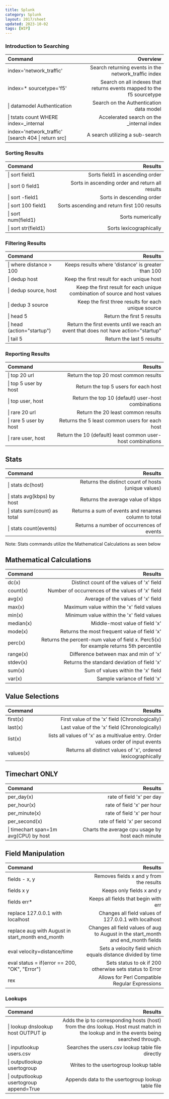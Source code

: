 ```yaml
---
title: Splunk
category: Splunk
layout: 2017/sheet
updated: 2023-10-02
tags: [WIP]
---
```


### Introduction to Searching
| Command | Overview |
|:---- | ----------:|
| index='network_traffic' | Search returning events in the network_traffic index |
| index=* sourcetype='f5' | Search on all indexes that returns events mapped to the f5 sourcetype |
| \| datamodel Authentication | Search on the Authentication data model |
| \| tstats count WHERE index=_internal | Accelerated search on the _internal index |
| index='network_traffic' [search 404 \| return src] | A search utilizing a sub-search |

### Sorting Results

| Command | Results |
|:---- | ----------:|
| \| sort field1 | Sorts field1 in ascending order |
| \| sort 0 field1 | Sorts in ascending order and return all results |
| \| sort -field1 | Sorts in descending order |
| \| sort 100 field1 | Sorts ascending and return first 100 results |
| \| sort num(field1) | Sorts numerically |
| \| sort str(field1) | Sorts lexicographically |

### Filtering Results

| Command | Results |
|:---- | ----------:|
| \| where distance > 100 | Keeps results where 'distance' is greater than 100 |
| \| dedup host | Keep the first result for each unique host |
| \| dedup source, host | Keep the first result for each unique combination of source and host values |
| \| dedup 3 source | Keep the first three results for each unique source |
| \| head 5 | Return the first 5 results |
| \| head (action="startup") | Return the first events until we reach an event that does not have action="startup" |
| \| tail 5 | Return the last 5 results |

### Reporting Results

| Command | Results |
|:---- | ----------:|
| \| top 20 url | Return the top 20 most common results |
| \| top 5 user by host | Return the top 5 users for each host |
| \| top user, host | Return the top 10 (default) user-host combinations |
| \| rare 20 url | Return the 20 least common results |
| \| rare 5 user by host | Returns the 5 least common users for each host |
| \| rare user, host | Return the 10 (default) least common user-host combinations |

## Stats

| Command | Results |
|:---- | ----------:|
| \| stats dc(host) | Returns the distinct count of hosts (unique values) |
| \| stats avg(kbps) by host | Returns the average value of kbps |
| \| stats sum(count) as total | Returns a sum of events and renames column to total |
| \| stats count(events) | Returns a number of occurrences of events |

Note: Stats commands utilize the Mathematical Calculations as seen below

## Mathematical Calculations

| Command | Results |
|:---- | ----------:|
| dc(x) | Distinct count of the values of 'x' field |
| count(x) | Number of occurrences of the values of 'x' field |
| avg(x) | Average of the values of 'x' field |
| max(x) | Maximum value within the 'x' field values |
| min(x) | Minimum value within the 'x' field values |
| median(x) | Middle-most value of field 'x' |
| mode(x) | Returns the most frequent value of field 'x' |
| perc<percent-num>(x) | Returns the percent-num value of field x. Perc5(x) for example returns 5th percentile |
| range(x) | Difference between max and min of 'x' |
| stdev(x) | Returns the standard deviation of field 'x' |
| sum(x) | Sum of values within the 'x' field |
| var(x) | Sample variance of field 'x' |

## Value Selections

| Command | Results |
|:---- | ----------:|
| first(x) | First value of the 'x' field (Chronologically) |
| last(x) | Last value of the 'x' field (Chronologically) |
| list(x) | lists all values of 'x' as a multivalue entry. Order values order of input events |
| values(x) | Returns all distinct values of 'x', ordered lexicographically |

## Timechart ONLY

| Command | Results |
|:---- | ----------:|
| per_day(x) | rate of field 'x' per day |
| per_hour(x) | rate of field 'x' per hour |
| per_minute(x) | rate of field 'x' per hour |
| per_second(x) | rate of field 'x' per second |
| \| timechart span=1m avg(CPU) by host | Charts the average cpu usage by host each minute |

## Field Manipulation

| Command | Results |
|:---- | ----------:|
| fields - x, y | Removes fields x and y from the results |
| fields x y | Keeps only fields x and y |
| fields err* | Keeps all fields that begin with err |
| replace 127.0.0.1 with localhost | Changes all field values of 127.0.0.1 with localhost |
| replace aug with August in start_month end_month | Changes all field values of aug to August in the start_month and end_month fields|
| eval velocity=distance/time | Sets a velocity field which equals distance divided by time |
| eval status = if(error == 200, "OK", "Error") | Sets status to ok if 200 otherwise sets status to Error |
| rex | Allows for Perl Compatible Regular Expressions |

### Lookups
| Command | Results |
|:---- | ----------:|
| \| lookup dnslookup host OUTPUT ip | Adds the ip to corresponding hosts (host) from the dns lookup. Host must match in the lookup and in the events being searched through. |
| \| inputlookup users.csv | Searches the users.csv lookup table file directly |
| \| outputlookup usertogroup | Writes to the usertogroup lookup table |
| \| outputlookup usertogroup append=True | Appends data to the usertogroup lookup table file |
